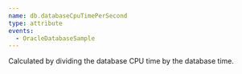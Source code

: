 ```yaml
---
name: db.databaseCpuTimePerSecond
type: attribute
events:
  - OracleDatabaseSample
---
```


Calculated by dividing the database CPU time by the database time.